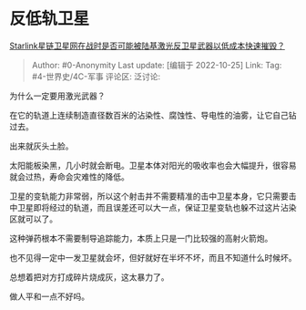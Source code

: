 # 反低轨卫星
[Starlink星链卫星网在战时是否可能被陆基激光反卫星武器以低成本快速摧毁？](https://www.zhihu.com/question/475827334/answer/2728885581)

> Author: #0-Anonymity
> Last update: [编辑于 2022-10-25]
> Link:
> Tag: #4-世界史/4C-军事
> 评论区:
> 泛讨论:

为什么一定要用激光武器？

在它的轨道上连续制造直径数百米的沾染性、腐蚀性、导电性的油雾，让它自己钻过去。

出来就灰头土脸。

太阳能板染黑，几小时就会断电。卫星本体对阳光的吸收率也会大幅提升，很容易就会过热，寿命会灾难性的降低。

卫星的变轨能力非常弱，所以这个射击并不需要精准的击中卫星本身，它只需要击中卫星即将经过的轨道，而且误差还可以大一点，保证卫星变轨也躲不过这片沾染区就可以了。

这种弹药根本不需要制导追踪能力，本质上只是一门比较强的高射火箭炮。

也不见得一定中一发卫星就会坏，但好就好在半坏不坏，而且不知道什么时候坏。

总想着把对方打成碎片烧成灰，这太暴力了。

做人平和一点不好吗。
